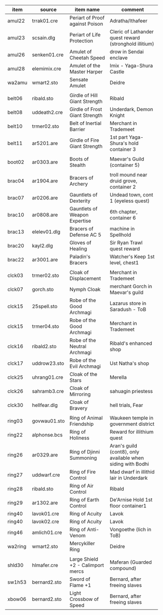 | item    | source       | item name                         | comment                                                     |
| ------- | ------------ | --------------------------------- | ----------------------------------------------------------- |
| amul22  | trrak01.cre  | Periart of Proof against Poison   | Adratha/Ithafeer                                            |
| amul23  | scsain.dlg   | Periart of Life Protection        | Cleric of Lathander quest reward (stronghold illitium)      |
| amul26  | senken01.cre | Amulet of Cheetah Speed           | drow in Sendai enclave                                      |
| amul28  | elemimix.cre | Amulet of the Master Harper       | Imix - Yaga-Shura Castle                                    |
| wa2amu  | wmart2.sto   | Sensate Amulet                    | Deidre                                                      |
|         |
| belt06  | ribald.sto   | Girdle of Hill Giant Strength     | Ribald                                                      |
| belt08  | uddeath2.cre | Girdle of Frost Giant Strength    | Underdark, Demon Knight                                     |
| belt10  | trmer02.sto  | Belt of Inertial Barrier          | Merchant in Trademeet                                       |
| belt11  | ar5201.are   | Girdle of Fire Giant Strength     | 1st part Yaga-Shura's hold container 3                      |
|         |
| boot02  | ar0303.are   | Boots of Stealth                  | Maevar's Guild (container 5)                                |
|         |
| brac04  | ar1904.are   | Bracers of Archery                | troll mound near druid grove, container 2                   |
| brac07  | ar0206.are   | Gauntlets of Dexterity            | Undead town, cont 1 (eyeless quest)                         |
| brac10  | ar0808.are   | Gauntlets of Weapon Expertise     | 6th chapter, container 6                                    |
| brac13  | elelev01.dlg | Bracers of Defense AC 5           | machine in Spellhold                                        |
| brac20  | kayl2.dlg    | Gloves of Healing                 | Sir Ryan Trawl quest reward                                 |
| brac22  | ar3001.are   | Paladin's Bracers                 | Watcher's Keep 1st level, chest1                            |
|         |
| clck03  | trmer02.sto  | Cloak of Displacement             | Merchant in Trademeet                                       |
| clck07  | gorch.sto    | Nymph Cloak                       | merchant Gorch in Maevar's guild                            |
| clck15  | 25spell.sto  | Robe of the Good Archmagi         | Lazarus store in Saradush - ToB                             |
| clck15  | trmer04.sto  | Robe of the Good Archmagi         | Merchant in Trademeet                                       |
| clck16  | ribald2.sto  | Robe of the Neutral Archmagi      | Ribald's enhanced shop                                      |
| clck17  | uddrow23.sto | Robe of the Evil Archmagi         | Ust Natha's shop                                            |
| clck25  | uhrang01.cre | Cloak of the Stars                | Merella                                                     |
| clck26  | sahramb3.cre | Cloak of Mirroring                | sahuagin priestess                                          |
| clck30  | hellfear.dlg | Cloak of Bravery                  | hell trials, Fear                                           |
|         |
| ring03  | govwau01.sto | Ring of Animal Friendship         | Waukeen temple in government district                       |
| ring22  | alphonse.bcs | Ring of Holiness                  | Reward for illithium quest                                  |
| ring26  | ar0329.are   | Ring of Djinni Summoning          | Aran's guild (cont8), only available when siding with Bodhi |
| ring27  | uddwarf.cre  | Ring of Fire Control              | Mad dwarf in illithid lair in Underdark                     |
| ring28  | ribald.sto   | Ring of Air Control               | Ribald                                                      |
| ring29  | ar1302.are   | Ring of Earth Control             | De'Arnise Hold 1st floor container1                         |
| ring40  | lavok01.cre  | Ring of Acuity                    | Lavok                                                       |
| ring40  | lavok02.cre  | Ring of Acuity                    | Lavok                                                       |
| ring46  | amlich01.cre | Ring of Anti-Venom                | Vongoethe (lich in ToB)                                     |
| wa2ring | wmart2.sto   | Mercykiller Ring                  | Deidre                                                      |
|         |
| shld30  | hlmafer.cre  | Large Shield +2 - Calimport mercs | Maferan (Guarded compound)                                  |
| sw1h53  | bernard2.sto | Sword of Flame +1                 | Bernard, after freeing slaves                               |
| xbow06  | bernard2.sto | Light Crossbow of Speed           | Bernard, after freeing slaves                               |
